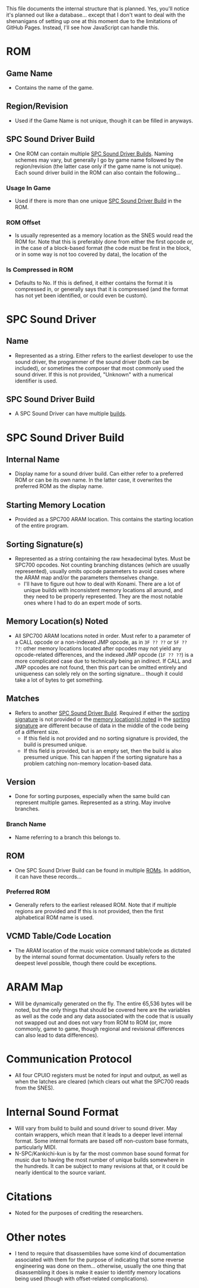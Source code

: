 This file documents the internal structure that is planned. Yes, you'll notice it's planned out like a database... except that I don't want to deal with the shenanigans of setting up one at this moment due to the limitations of GitHub Pages. Instead, I'll see how JavaScript can handle this.

# ROM
## Game Name
* Contains the name of the game.

## Region/Revision
* Used if the Game Name is not unique, though it can be filled in anyways.

## SPC Sound Driver Build
* One ROM can contain multiple [SPC Sound Driver Builds](#spc-sound-driver-build-2). Naming schemes may vary, but generally I go by game name followed by the region/revision (the latter case only if the game name is not unique). Each sound driver build in the ROM can also contain the following...

### Usage In Game
* Used if there is more than one unique [SPC Sound Driver Build](#spc-sound-driver-build-2) in the ROM.

### ROM Offset
* Is usually represented as a memory location as the SNES would read the ROM for. Note that this is preferably done from either the first opcode or, in the case of a block-based format (the code must be first in the block, or in some way is not too covered by data), the location of the 

### Is Compressed in ROM
* Defaults to No. If this is defined, it either contains the format it is compressed in, or generally says that it is compressed (and the format has not yet been identified, or could even be custom).

# SPC Sound Driver
## Name
* Represented as a string. Either refers to the earliest developer to use the sound driver, the programmer of the sound driver (both can be included), or sometimes the composer that most commonly used the sound driver. If this is not provided, "Unknown" with a numerical identifier is used.

## SPC Sound Driver Build
* A SPC Sound Driver can have multiple [builds](#spc-sound-driver-build-2).

# SPC Sound Driver Build

## Internal Name
* Display name for a sound driver build. Can either refer to a preferred ROM or can be its own name. In the latter case, it overwrites the preferred ROM as the display name.

## Starting Memory Location
* Provided as a SPC700 ARAM location. This contains the starting location of the entire program.

## Sorting Signature(s)
* Represented as a string containing the raw hexadecimal bytes. Must be SPC700 opcodes. Not counting branching distances (which are usually represented), usually omits opcode parameters to avoid cases where the ARAM map and/or the parameters themselves change.
  * I'll have to figure out how to deal with Konami. There are a lot of unique builds with inconsistent memory locations all around, and they need to be properly represented. They are the most notable ones where I had to do an expert mode of sorts.

## Memory Location(s) Noted
* All SPC700 ARAM locations noted in order. Must refer to a parameter of a CALL opcode or a non-indexed JMP opcode, as in `3F ?? ??` or `5F ?? ??`: other memory locations located after opcodes may not yield any opcode-related differences, and the indexed JMP opcode (`1F ?? ??`) is a more complicated case due to technically being an indirect. If CALL and JMP opcodes are not found, then this part can be omitted entirely and uniqueness can solely rely on the sorting signature... though it could take a lot of bytes to get something.

## Matches
* Refers to another [SPC Sound Driver Build](#spc-sound-driver-build-2). Required if either the [sorting signature](#sorting-signatures) is not provided or the [memory location(s) noted](#memory-locations-noted) in the [sorting signature](#sorting-signatures) are different because of data in the middle of the code being of a different size.
   * If this field is not provided and no sorting signature is provided, the build is presumed unique.
   * If this field is provided, but is an empty set, then the build is also presumed unique. This can happen if the sorting signature has a problem catching non-memory location-based data.

## Version
* Done for sorting purposes, especially when the same build can represent multiple games. Represented as a string. May involve branches.

### Branch Name
* Name referring to a branch this belongs to.

## ROM
* One SPC Sound Driver Build can be found in multiple [ROMs](#rom). In addition, it can have these records...

### Preferred ROM
* Generally refers to the earliest released ROM. Note that if multiple regions are provided and  If this is not provided, then the first alphabetical ROM name is used.

## VCMD Table/Code Location
* The ARAM location of the music voice command table/code as dictated by the internal sound format documentation. Usually refers to the deepest level possible, though there could be exceptions.

# ARAM Map
* Will be dynamically generated on the fly. The entire 65,536 bytes will be noted, but the only things that should be covered here are the variables as well as the code and any data associated with the code that is usually not swapped out and does not vary from ROM to ROM (or, more commonly, game to game, though regional and revisional differences can also lead to data differences).

# Communication Protocol
* All four CPUIO registers must be noted for input and output, as well as when the latches are cleared (which clears out what the SPC700 reads from the SNES).

# Internal Sound Format
* Will vary from build to build and sound driver to sound driver. May contain wrappers, which mean that it leads to a deeper level internal format. Some internal formats are based off non-custom base formats, particularly MIDI.
* N-SPC/Kankichi-kun is by far the most common base sound format for music due to having the most number of unique builds somewhere in the hundreds. It can be subject to many revisions at that, or it could be nearly identical to the source variant.

# Citations
* Noted for the purposes of crediting the researchers.

# Other notes
* I tend to require that disassemblies have some kind of documentation associated with them for the purpose of indicating that some reverse engineering was done on them... otherwise, usually the one thing that disassembling it does is make it easier to identify memory locations being used (though with offset-related complications).
